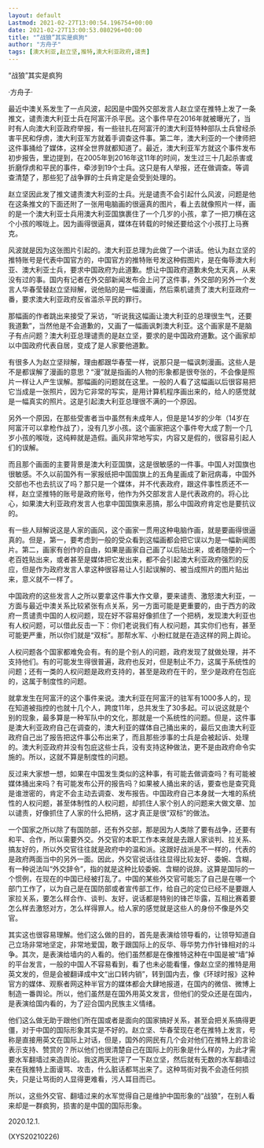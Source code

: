 ```yaml
---
layout: default
Lastmod: 2021-02-27T13:00:54.196754+00:00
date: 2021-02-27T13:00:53.080296+00:00
title: "“战狼”其实是疯狗"
author: "方舟子"
tags: [澳大利亚,赵立坚,推特,澳大利亚政府,谴责]
---
```


“战狼”其实是疯狗

·方舟子·

最近中澳关系发生了一点风波，起因是中国外交部发言人赵立坚在推特上发了一条推文，谴责澳大利亚士兵在阿富汗杀平民。这个事件早在2016年就被曝光了，当时有人向澳大利亚政府举报，有一些驻扎在阿富汗的澳大利亚特种部队士兵曾经杀害平民和俘虏，澳大利亚军方就着手调查这件事。第二年，澳大利亚的一个律师把这件事捅给了媒体，这样全世界就都知道了。最近，澳大利亚军方就这个事件发布初步报告，里边提到，在2005年到2016年这11年的时间，发生过三十几起杀害或折磨俘虏和平民的事件，牵涉到19个士兵。这只是有人举报，还在做调查。等调查清楚了，那些犯了战争罪的士兵肯定是会受到处理的。

赵立坚因此发了推文谴责澳大利亚的士兵。光是谴责不会引起什么风波，问题是他在这条推文的下面还附了一张用电脑画的很逼真的图片，看上去就像照片一样，画的是一个澳大利亚士兵用澳大利亚国旗裹住了一个几岁的小孩，拿了一把刀横在这个小孩的喉咙上。因为画得很逼真，媒体在转载的时候还要给这个小孩打上马赛克。

风波就是因为这张图片引起的。澳大利亚总理为此做了一个讲话。他认为赵立坚的推特账号是代表中国官方的，中国官方的推特账号发这种假图片，是在侮辱澳大利亚、澳大利亚士兵，要求中国政府为此道歉。想让中国政府道歉未免太天真，从来没有过的事。国内有记者在外交部新闻发布会上问了这件事，外交部的另外一个发言人华春莹替赵立坚辩解，说他贴的是一幅漫画，然后乘机谴责了澳大利亚政府一番，要求澳大利亚政府反省滥杀平民的罪行。

那幅画的作者跳出来接受了采访，“听说我这幅画让澳大利亚的总理很生气，还要我道歉”，当然他是不会道歉的，又画了一幅画讽刺澳大利亚。这个画家是不是脑子有点问题？澳大利亚总理谴责的是赵立坚，要求的是中国政府道歉。这个画家却以中国政府代表自居，变成了是人家要他道歉。

有很多人为赵立坚辩解，理由都跟华春莹一样，说那只是一幅讽刺漫画。这些人是不是都误解了漫画的意思？“漫”就是指画的人物的形象都是很夸张的，不会像是照片一样让人产生误解。那幅画的问题就在这里。一般的人看了这幅画以后很容易把它当成是一张照片，因为它非常的写实，是用计算机程序画出来的，给人的感觉就是一幅真实的照片。这是引起澳大利亚总理很不满的一个原因。

另外一个原因，在那些受害者当中虽然有未成年人，但是是14岁的少年（14岁在阿富汗可以拿枪作战了），没有几岁小孩。这个画家把这个事件夸大成了割一个几岁小孩的喉咙，这纯粹就是造假。画风非常地写实，内容又是假的，很容易引起人们的误解。

而且那个画面的主要背景是澳大利亚国旗，这是很敏感的一件事。中国人对国旗也很敏感。不久以前国外有一家报纸把中国国旗上的五角星画成了新冠病毒，中国外交部也不也去抗议了吗？那只是一个媒体，并不代表政府，跟这件事性质还不一样，赵立坚推特的账号是政府账号，他作为外交部发言人是代表政府的。将心比心，如果澳大利亚政府发言人也拿中国国旗来恶搞，那么中国政府肯定也是要抗议的。

有一些人辩解说这是人家的画风，这个画家一贯用这种电脑作画，就是要画得很逼真的。但是，第一，要考虑到一般的受众看到这幅画都会把它误以为是一幅新闻图片。第二，画家有创作的自由，如果是画家自己画了以后贴出来，或者随便的一个老百姓贴出来，或者甚至是媒体把它发出来，都不会引起澳大利亚政府强烈的反应，但是作为政府发言人拿这种很容易让人引起误解的、被当成照片的图片贴出来，意义就不一样了。

中国政府的这些发言人之所以要拿这件事大作文章，要来谴责、激怒澳大利亚，一方面与最近中澳关系比较紧张有点关系，另一方面可能是更重要的，由于西方的政府一贯谴责中国的人权问题，现在好不容易好像抓住了一个把柄，发现澳大利亚也有人权问题，可以借此反击一下：你们老说我们有人权问题，其实你们也有，甚至可能更严重，所以你们就是“双标”。那帮水军、小粉红就是在造这样的网上舆论。

人权问题各个国家都难免会有。有的是个别人的问题，政府发现了就做处理，并不支持他们。有的可能发生得很普遍，政府也反对，但是制止不力，这属于系统性的问题；还有一类的人权问题是政府支持的，甚至是政府在干的，至少是政府在包庇的，这属于制度性的问题。

就拿发生在阿富汗的这个事件来说。澳大利亚在阿富汗的驻军有1000多人的，现在知道被指控的也就十几个人，跨度11年，总共发生了30多起。可以说这就是个别的现象，最多算是一种军队中的文化，那就是一个系统性的问题。但是，这件事是澳大利亚政府自己在调查的，澳大利亚的媒体自己捅出来的，最后又由澳大利亚政府自己出了报告把这件事公布出来了，而且那些涉事的士兵是会被起诉、处理的。澳大利亚政府并没有包庇这些士兵，没有支持这种做法，更不是由政府命令实施的。所以，这就不算是制度性的问题。

反过来大家想一想，如果在中国发生类似的这种事，有可能去做调查吗？有可能被媒体捅出来吗？有可能发布公开的报告吗？如果被人捅出来的话，要查也是查究竟是谁泄密的，肯定不会主动去调查、发布报告。中国政府自己本身就一大堆的系统性的人权问题，甚至体制性的人权问题，却抓住人家个别人的问题来大做文章、加以谴责，好像抓住了人家的什么把柄，这才真正是很“双标”的做法。

一个国家之所以除了有国防部，还有外交部，那是因为人类除了要有战争，还要有和平、合作，所以需要外交。外交官的本职工作本来就是去跟人家谈判、拉关系、搞友好的，所以外交官往往就是政府中的温和派。这跟好战派是不一样的，代表的是政府两面当中的另外一面。因此，外交官说话往往显得比较友好、委婉、含糊，有一种说法叫“外交辞令”，指的就是这种比较委婉、含糊的说辞。这算是国际的一个惯例，在现在的中国已经被打乱了。中国的某些外交官可能忘了自己是在哪一个部门工作了，以为自己是在国防部或者宣传部工作，给自己的定位已经不是要跟人家拉关系，要怎么样合作、谈判、友好，说话都是特别的锋芒毕露，互相比赛着要怎么样去激怒对方，怎么样得罪人。给人家的感觉就是这些人的身份不像是外交官。

其实这也很容易理解。他们这么做的目的，首先是表演给领导看的，让领导知道自己立场非常地坚定，非常地爱国，敢于跟国际上的反华、辱华势力作针锋相对的斗争。其次，是表演给墙内的人看的。他们虽然都是在像推特这种在中国是被“墙”掉的平台发言，一般的中国人不容易看到，看了也未必能看懂，像赵立坚的推特是用英文发的，但是会被翻译成中文“出口转内销”，转到国内去，像《环球时报》这种官方的媒体、观察者网这种半官方的媒体都会大肆地报道，在国内的微信、微博上制造一番舆论。所以，他们虽然是在国外用英文发言，但他们的受众还是在国内，是表演给国内看的，为了迎合国内民族主义情绪。

他们这么做无助于跟他们所在国或者是面向的国家搞好关系，甚至会把关系搞得更僵，对于中国的国际形象其实是不好的。赵立坚、华春莹现在老在推特上发言，号称是直接用英文在国际上对话，但是，国外的网民有几个会对他们在推特上的言论表示支持、赞赏的？所以他们也很清楚自己在国际上的形象是什么样的，为此才需要水军翻墙过来造舆论。我这两天批评了一下赵立坚，然后就有无数的水军翻墙过来在我推特上面谩骂、攻击，什么脏话都骂出来了。这种骂街对我不会造任何损失，只是让骂街的人显得更难看，污人耳目而已。

所以，这些外交官、翻墙过来的水军觉得自己是维护中国形象的“战狼”，在别人看来却是一群疯狗，损害的是中国的国际形象。

2020.12.1.

(XYS20210226)

